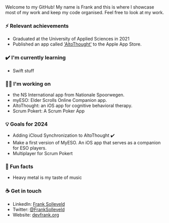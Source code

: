 <br>
<br>
Welcome to my GitHub! My name is Frank and this is where I showcase most of my work and keep my code organised. Feel free to look at my work.

### ⚡ Relevant achievements
- Graduated at the University of Applied Sciences in 2021 
- Published an app called ['AltoThought'](https://apps.apple.com/nl/app/altothought/id1620703133?l=en) to the Apple App Store.


### ✔️ I'm currently learning
- Swift stuff

### 👩‍💻 I'm working on
- the NS International app from Nationale Spoorwegen.
- myESO: Elder Scrolls Online Companion app.
- AltoThought: an iOS app for cognitive behavioral therapy.
- Scrum Pokert: A Scrum Poker App

### 💡 Goals for 2024
- Adding iCloud Synchronization to AltoThought ✔️
- Make a first version of MyESO. An iOS app that serves as a companion for ESO players.
- Multiplayer for Scrum Pokert

### 🌴 Fun facts
- Heavy metal is my taste of music

### ☕ Get in touch
- LinkedIn: <a href = "https://www.linkedin.com/in/frank-solleveld-11017b138">Frank Solleveld</a>
- Twitter: <a href = "https://twitter.com/FrankSolleveld">@FrankSolleveld</a>
- Website: <a href = "https://devfrank.org">devfrank.org</a>
<br>
<br>
